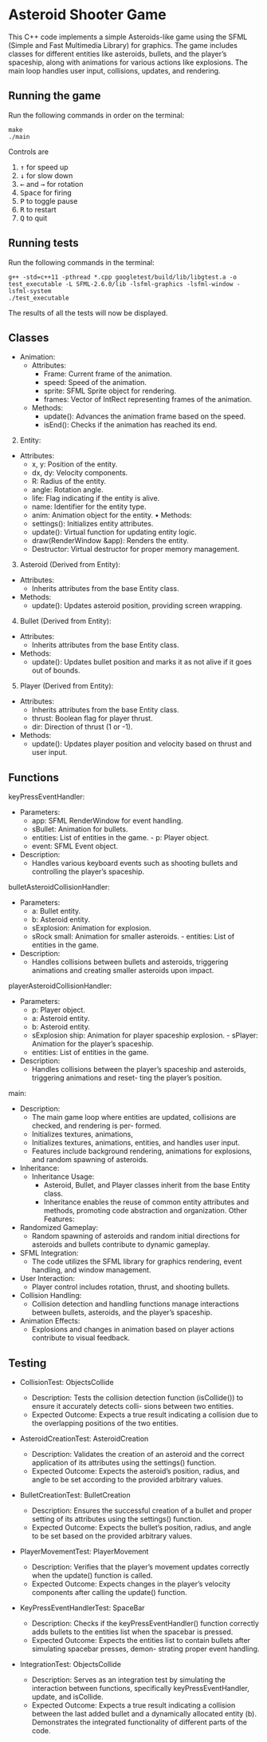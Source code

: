 # Asteroid Shooter Game
This C++ code implements a simple Asteroids-like game using the SFML (Simple and Fast Multimedia Library) for graphics. The game includes classes for different entities like asteroids, bullets, and the player’s spaceship, along with animations for various actions like explosions. The main loop handles user input, collisions, updates, and rendering.

## Running the game
Run the following commands in order on the terminal:

    make
    ./main
Controls are 
1. <kbd>&uarr;</kbd> for speed up
2. <kbd>&darr;</kbd> for slow down
3. <kbd>&larr;</kbd> and <kbd>&rarr;</kbd> for rotation
4. <kbd>Space</kbd> for firing
5. <kbd>P</kbd> to toggle pause
6. <kbd>R</kbd> to restart
7. <kbd>Q</kbd> to quit

## Running tests
Run the following commands in the terminal:

    g++ -std=c++11 -pthread *.cpp googletest/build/lib/libgtest.a -o test_executable -L SFML-2.6.0/lib -lsfml-graphics -lsfml-window -lsfml-system
    ./test_executable
The results of all the tests will now be displayed.

## Classes
- Animation:
    - Attributes:
        - Frame: Current frame of the animation.
        - speed: Speed of the animation.
        - sprite: SFML Sprite object for rendering.
        - frames: Vector of IntRect representing frames of the animation.
    - Methods:
        - update(): Advances the animation frame based on the speed.
        - isEnd(): Checks if the animation has reached its end.
2. Entity:
- Attributes:
    - x, y: Position of the entity.
    - dx, dy: Velocity components.
    - R: Radius of the entity.
    - angle: Rotation angle.
    - life: Flag indicating if the entity is alive.     
    - name: Identifier for the entity type.
    - anim: Animation object for the entity. • Methods:
    - settings(): Initializes entity attributes.
    - update(): Virtual function for updating entity logic.
    - draw(RenderWindow &app): Renders the entity.
    - Destructor: Virtual destructor for proper memory management.

3. Asteroid (Derived from Entity):
- Attributes:
    - Inherits attributes from the base Entity class.
- Methods:
    - update(): Updates asteroid position, providing screen wrapping.

4. Bullet (Derived from Entity):
- Attributes:
    - Inherits attributes from the base Entity class.
- Methods:
    - update(): Updates bullet position and marks it as not alive if it goes out of bounds.
5. Player (Derived from Entity):
- Attributes:
    - Inherits attributes from the base Entity class.
    - thrust: Boolean flag for player thrust.
    - dir: Direction of thrust (1 or -1). 
- Methods:
    - update(): Updates player position and velocity based on thrust and user input.

## Functions
keyPressEventHandler:
- Parameters:
    - app: SFML RenderWindow for event handling.
    - sBullet: Animation for bullets.
    - entities: List of entities in the game. - p: Player object.
    - event: SFML Event object.
- Description:
    - Handles various keyboard events such as shooting bullets and controlling the player’s spaceship.

bulletAsteroidCollisionHandler:
- Parameters:
    - a: Bullet entity.
    - b: Asteroid entity.
    - sExplosion: Animation for explosion.
    - sRock small: Animation for smaller asteroids. - entities: List of entities in the game.
- Description:
    - Handles collisions between bullets and asteroids, triggering animations and creating smaller asteroids upon impact.

playerAsteroidCollisionHandler:
- Parameters:
    - p: Player object.
    - a: Asteroid entity.
    - b: Asteroid entity.
    - sExplosion ship: Animation for player spaceship explosion. - sPlayer: Animation for the player’s spaceship.
    - entities: List of entities in the game.
- Description:
    - Handles collisions between the player’s spaceship and asteroids, triggering animations and reset- ting the player’s position.

main:
- Description:
    - The main game loop where entities are updated, collisions are checked, and rendering is per- formed.
    - Initializes textures, animations,
    - Initializes textures, animations, entities, and handles user input.
    - Features include background rendering, animations for explosions, and random spawning of
    asteroids.
- Inheritance:
    - Inheritance Usage:
        - Asteroid, Bullet, and Player classes inherit from the base Entity class.
        - Inheritance enables the reuse of common entity attributes and methods, promoting code abstraction and organization.
        Other Features:
- Randomized Gameplay:
    - Random spawning of asteroids and random initial directions for asteroids and bullets contribute to dynamic gameplay.
- SFML Integration:
    - The code utilizes the SFML library for graphics rendering, event handling, and window management.
- User Interaction:
    - Player control includes rotation, thrust, and shooting bullets.
- Collision Handling:
    - Collision detection and handling functions manage interactions between bullets, asteroids, and the player’s spaceship.
- Animation Effects:
    - Explosions and changes in animation based on player actions contribute to visual feedback.

## Testing
- CollisionTest: ObjectsCollide
    - Description: Tests the collision detection function (isCollide()) to ensure it accurately detects colli- sions between two entities.
    - Expected Outcome: Expects a true result indicating a collision due to the overlapping positions of the two entities.
- AsteroidCreationTest: AsteroidCreation
    - Description: Validates the creation of an asteroid and the correct application of its attributes using the settings() function.
    - Expected Outcome: Expects the asteroid’s position, radius, and angle to be set according to the provided arbitrary values.


- BulletCreationTest: BulletCreation
    - Description: Ensures the successful creation of a bullet and proper setting of its attributes using the settings() function.
    - Expected Outcome: Expects the bullet’s position, radius, and angle to be set based on the provided arbitrary values.
- PlayerMovementTest: PlayerMovement
    - Description: Verifies that the player’s movement updates correctly when the update() function is called.
    - Expected Outcome: Expects changes in the player’s velocity components after calling the update()
    function.
- KeyPressEventHandlerTest: SpaceBar
    - Description: Checks if the keyPressEventHandler() function correctly adds bullets to the entities list when the spacebar is pressed.
    - Expected Outcome: Expects the entities list to contain bullets after simulating spacebar presses, demon- strating proper event handling.
- IntegrationTest: ObjectsCollide
    - Description: Serves as an integration test by simulating the interaction between functions, specifically keyPressEventHandler, update, and isCollide.
    - Expected Outcome: Expects a true result indicating a collision between the last added bullet and a dynamically allocated entity (b). Demonstrates the integrated functionality of different parts of the code.

